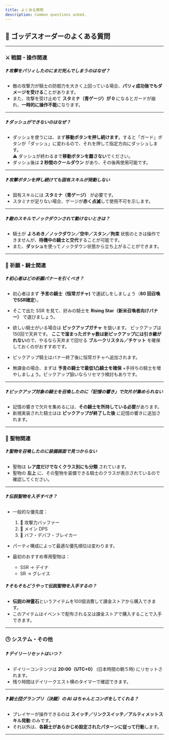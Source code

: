 ```yaml
---
title: よくある質問
description: Common questions asked.
---
```


## 📜 ゴッデスオーダーのよくある質問

---

### ⚔️ 戦闘・操作関連

##### ❓ 攻撃をパリィしたのにまだ死んでしまうのはなぜ？
- 敵の攻撃力が騎士の防御力を大きく上回っている場合、**パリィ成功後でもダメージを受ける**ことがあります。  
- また、攻撃を受け止めて **スタミナ（青ゲージ）が 0** になるとガードが崩れ、**一時的に操作不能**になります。

---

##### ❓ ダッシュができないのはなぜ？
- ダッシュを使うには、まず**移動ボタンを押し続けます**。すると「ガード」ボタンが「ダッシュ」に変わるので、それを押して指定方向にダッシュします。  
  ⚠️ ダッシュが終わるまで**移動ボタンを離さない**でください。
- ダッシュ後は **2 秒間のクールダウン** があり、その後再使用可能です。

---

##### ❓ 攻撃ボタンを押し続けても固有スキルが発動しない
- 固有スキルには **スタミナ（青ゲージ）** が必要です。  
- スタミナが足りない場合、ゲージが**赤く点滅**して使用不可を示します。

---

##### ❓ 敵のスキルでノックダウンされて動けないときは？
- 騎士が **よろめき／ノックダウン／空中／スタン／拘束** 状態のときは操作できませんが、**待機中の騎士と交代**することが可能です。  
- また、**ダッシュ**を使ってノックダウン状態から立ち上がることができます。

---

### 🧪 祈願・騎士関連

##### ❓ 初心者はどの祈願バナーを引くべき？
- 初心者はまず **予言の騎士（恒常ガチャ)** で運試しをしましょう（**80 回召喚でSSR確定**）。  
- そこで出た SSR を見て、好みの騎士を **Rising Star（新米召喚者向けバナー）** で選びましょう。

- 欲しい騎士がいる場合は **ピックアップガチャ** を狙います。 ピックアップは150回で天井です。 
  **ここで溜まったガチャ数は新ピックアップには引き継がれない**ので、やるなら天井まで回せる **ブルークリスタル／チケット** を確保しておくのがおすすめです。

- ピックアップ騎士はバナー終了後に恒常ガチャへ追加されます。

- 無課金の場合、まずは **予言の騎士で最低1凸騎士を確保** +手持ちの騎士を増やしましょう。ピックアップ狙いならリセマラ検討もありです。

---

##### ❓ ピックアップ対象の騎士を召喚したのに「記憶の響き」で欠片が集められない
- 記憶の響きで欠片を集めるには、**その騎士を所持している必要**があります。  
- 新規実装された騎士はは **ピックアップが終了した後** に記憶の響きに追加されます。

---

### 🔮 聖物関連

##### ❓ 聖物を召喚したのに装備画面で見つからない
- 聖物は **レア度だけでなくクラス別にも分類** されています。  
- 聖物の **左上** に、その聖物を装備できる騎士のクラスが表示されているので確認してください。

---

##### ❓ 伝説聖物を入手すべき？
- 一般的な優先度：
  1. 🥇 攻撃力バッファー  
  2. 🥈 メイン DPS  
  3. 🥉 バフ・デバフ・ブレイカー

- パーティ構成によって最適な優先順位は変わります。
- 最初のおすすめ専用聖物は：  
  - SSR → デイナ
  - SR → グレイス

##### ❓ そもそもどうやって伝説聖物を入手するの？
- **伝説の神霊石**というアイテムを100個消費して課金ストアから購入できます。
- このアイテムはイベントで配布される又は課金ストアで購入することで入手できます。
---

### 🕒 システム・その他

##### ❓ デイリーリセットはいつ？
- デイリーコンテンツは **20:00（UTC+0）** (日本時間の朝５時) にリセットされます。  
- 残り時間はデイリークエスト横のタイマーで確認できます。

---

##### ❓ 騎士団グランプリ（決闘）の AI はちゃんとコンボをしてくれる？
- プレイヤーが操作できるのは **スイッチ／リンクスイッチ／アルティメットスキル発動** のみです。  
- それ以外は、**各騎士があらかじめ設定されたパターンに従って行動**します。

---
